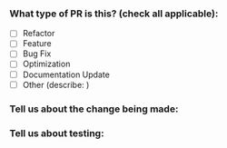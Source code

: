 <!--
Thank you for contributing to the Massdriver community!

Before contributing, please review our contributing guidelines for best practices:
https://docs.massdriver.cloud/bundles/contributing

This template is intended for use by the Massdriver community. Below are tasks and questions that should be answered that fit best practices of bundle development.

This template also provides reviewers information about the bundle without feeling like they need to dig through the code or ask a bunch of questions to understand the intent of the PR.
-->

### What type of PR is this? (check all applicable):

- [ ] Refactor
- [ ] Feature
- [ ] Bug Fix
- [ ] Optimization
- [ ] Documentation Update
- [ ] Other (describe: )

### Tell us about the change being made:
<!-- Tell us about what the change will do and why this change is needed on a Massdriver bundle instead of forking the bundle privately. -->

### Tell us about testing:
<!-- Tell us how you tested these changes. Did you deploy the terraform locally? Did you publish the changes to your Massdriver organization? If so, talk about the results of your tests. -->
